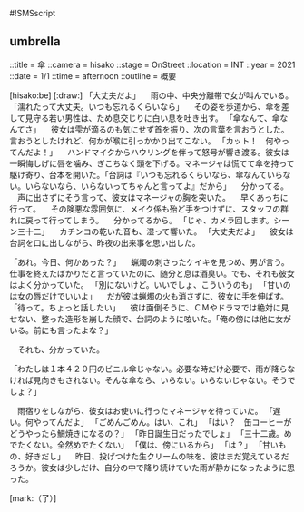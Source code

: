 #!SMSscript

## umbrella

::title = 傘
::camera = hisako
::stage = OnStreet
::location = INT
::year = 2021
::date = 1/1
::time = afternoon
::outline = 概要

[hisako:be]
[:draw:]
「大丈夫だよ」
　雨の中、中央分離帯で女が叫んでいる。
「濡れたって大丈夫。いつも忘れるくらいなら」
　その姿を歩道から、傘を差して見守る若い男性は、ため息交じりに白い息を吐き出す。
「傘なんて、傘なんてさ」
　彼女は雫が滴るのも気にせず首を振り、次の言葉を言おうとした。言おうとしたけれど、何かが喉に引っかかり出てこない。
「カット！　何やってんだよ！」
　ハンドマイクからハウリングを伴って怒号が響き渡る。彼女は一瞬悔しげに唇を噛み、ぎこちなく頭を下げる。マネージャは慌てて傘を持って駆け寄り、台本を開いた。「台詞は『いつも忘れるくらいなら、傘なんていらない。いらないなら、いらないってちゃんと言ってよ』だから」
　分かってる。
　声に出さずにそう言って、彼女はマネージャの胸を突いた。
　早くあっちに行って。
　その険悪な雰囲気に、メイク係も殆ど手をつけずに、スタッフの群れに戻って行ってしまう。
　分かってるから。
「じゃ、カメラ回します。シーン三十二」
　カチンコの乾いた音も、湿って響いた。
「大丈夫だよ」
　彼女は台詞を口に出しながら、昨夜の出来事を思い出した。

「あれ。今日、何かあった？」
　蝋燭の刺さったケイキを見つめ、男が言う。仕事を終えたばかりだと言っていたのに、随分と息は酒臭い。でも、それも彼女はよく分かっていた。
「別にないけど。いいでしょ、こういうのも」
「甘いのは女の唇だけでいいよ」
　だが彼は蝋燭の火も消さずに、彼女に手を伸ばす。
「待って。ちょっと話したい」
　彼は面倒そうに、ＣＭやドラマでは絶対に見せない、整った造形を崩した顔で、台詞のように呟いた。「俺の傍には他に女がいる。前にも言ったよな？」

　それも、分かっていた。

「わたしは１本４２０円のビニル傘じゃない。必要な時だけ必要で、雨が降らなければ見向きもされない。そんな傘なら、いらない。いらないじゃない。そうでしょ？」

　雨宿りをしながら、彼女はお使いに行ったマネージャを待っていた。
「遅い。何やってんだよ」
「ごめんごめん。はい、これ」
「はい？　缶コーヒーがどうやったら鯛焼きになるの？」
「昨日誕生日だったでしょ」
「三十二歳。めでたくない。全然めでたくない」
「僕は、傍にいるから」
「は？」
「甘いもの、好きだし」
　昨日、投げつけた生クリームの味を、彼はまだ覚えているだろうか。彼女は少しだけ、自分の中で降り続けていた雨が静かになったように思った。

[mark:（了）]
